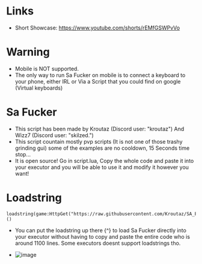  # Links
- Short Showcase: https://www.youtube.com/shorts/rEMfGSWPvVo
 # Warning
- Mobile is NOT supported.
- The only way to run Sa Fucker on mobile is to connect a keyboard to your phone, either IRL or Via a Script that you could find on google (Virtual keyboards)
 # Sa Fucker
- This script has been made by Kroutaz (Discord user: "kroutaz") And Wizz7 (Discord user: "skilzed.")
- This script countain mostly pvp scripts (It is not one of those trashy grinding gui) some of the examples are no cooldown, 15 Seconds time stop...
- It is open source! Go in script.lua, Copy the whole code and paste it into your executor and you will be able to use it and modify it however you want!
 # Loadstring
	loadstring(game:HttpGet("https://raw.githubusercontent.com/Kroutaz/SA_FUCKER/refs/heads/main/script.lua"))()
 - You can put the loadstring up there {^} to load Sa Fucker directly into your executor without having to copy and paste the entire code who is around 1100 lines. Some executors doesnt support loadstrings tho.


- ![image](https://github.com/user-attachments/assets/6e1e34b6-578c-4568-bcfa-f6b8aa57d3a8)
